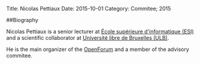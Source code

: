 Title: Nicolas Pettiaux
Date: 2015-10-01
Category: Commitee; 2015

##Biography 

Nicolas Pettiaux is a senior lecturer at [École supérieure d'informatique (ESI)](http://heb.be/esi) 
and a scientific collaborator at [Université libre de Bruxelles (ULB)](http://ulb.be).

He is the main organizer of the  [OpenForum](http://openforum.be) and a member of the advisory commitee.
